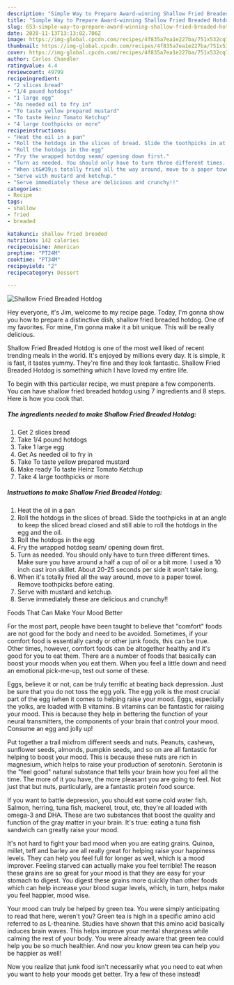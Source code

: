 ```yaml
---
description: "Simple Way to Prepare Award-winning Shallow Fried Breaded Hotdog"
title: "Simple Way to Prepare Award-winning Shallow Fried Breaded Hotdog"
slug: 653-simple-way-to-prepare-award-winning-shallow-fried-breaded-hotdog
date: 2020-11-13T13:13:02.706Z
image: https://img-global.cpcdn.com/recipes/4f835a7ea1e227ba/751x532cq70/shallow-fried-breaded-hotdog-recipe-main-photo.jpg
thumbnail: https://img-global.cpcdn.com/recipes/4f835a7ea1e227ba/751x532cq70/shallow-fried-breaded-hotdog-recipe-main-photo.jpg
cover: https://img-global.cpcdn.com/recipes/4f835a7ea1e227ba/751x532cq70/shallow-fried-breaded-hotdog-recipe-main-photo.jpg
author: Carlos Chandler
ratingvalue: 4.4
reviewcount: 49799
recipeingredient:
- "2 slices bread"
- "1/4 pound hotdogs"
- "1 large egg"
- "As needed oil to fry in"
- "To taste yellow prepared mustard"
- "To taste Heinz Tomato Ketchup"
- "4 large toothpicks or more"
recipeinstructions:
- "Heat the oil in a pan"
- "Roll the hotdogs in the slices of bread. Slide the toothpicks in at an angle to keep the sliced bread closed and still able to roll the hotdogs in the egg and the oil."
- "Roll the hotdogs in the egg"
- "Fry the wrapped hotdog seam/ opening down first."
- "Turn as needed. You should only have to turn three different times. Make sure you have around a half a cup of oil or a bit more. I used a 10 inch cast iron skillet. About 20-25 seconds per side it won&#39;t take long."
- "When it&#39;s totally fried all the way around, move to a paper towel. Remove toothpicks before eating."
- "Serve with mustard and ketchup."
- "Serve immediately these are delicious and crunchy!!"
categories:
- Recipe
tags:
- shallow
- fried
- breaded

katakunci: shallow fried breaded 
nutrition: 142 calories
recipecuisine: American
preptime: "PT24M"
cooktime: "PT34M"
recipeyield: "2"
recipecategory: Dessert

---
```



![Shallow Fried Breaded Hotdog](https://img-global.cpcdn.com/recipes/4f835a7ea1e227ba/751x532cq70/shallow-fried-breaded-hotdog-recipe-main-photo.jpg)

Hey everyone, it's Jim, welcome to my recipe page. Today, I'm gonna show you how to prepare a distinctive dish, shallow fried breaded hotdog. One of my favorites. For mine, I'm gonna make it a bit unique. This will be really delicious.



Shallow Fried Breaded Hotdog is one of the most well liked of recent trending meals in the world. It's enjoyed by millions every day. It is simple, it is fast, it tastes yummy. They're fine and they look fantastic. Shallow Fried Breaded Hotdog is something which I have loved my entire life.


To begin with this particular recipe, we must prepare a few components. You can have shallow fried breaded hotdog using 7 ingredients and 8 steps. Here is how you cook that.

<!--inarticleads1-->

##### The ingredients needed to make Shallow Fried Breaded Hotdog:

1. Get 2 slices bread
1. Take 1/4 pound hotdogs
1. Take 1 large egg
1. Get As needed oil to fry in
1. Take To taste yellow prepared mustard
1. Make ready To taste Heinz Tomato Ketchup
1. Take 4 large toothpicks or more




<!--inarticleads2-->

##### Instructions to make Shallow Fried Breaded Hotdog:

1. Heat the oil in a pan
1. Roll the hotdogs in the slices of bread. Slide the toothpicks in at an angle to keep the sliced bread closed and still able to roll the hotdogs in the egg and the oil.
1. Roll the hotdogs in the egg
1. Fry the wrapped hotdog seam/ opening down first.
1. Turn as needed. You should only have to turn three different times. Make sure you have around a half a cup of oil or a bit more. I used a 10 inch cast iron skillet. About 20-25 seconds per side it won&#39;t take long.
1. When it&#39;s totally fried all the way around, move to a paper towel. Remove toothpicks before eating.
1. Serve with mustard and ketchup.
1. Serve immediately these are delicious and crunchy!!




Foods That Can Make Your Mood Better


For the most part, people have been taught to believe that "comfort" foods are not good for the body and need to be avoided. Sometimes, if your comfort food is essentially candy or other junk foods, this can be true. Other times, however, comfort foods can be altogether healthy and it's good for you to eat them. There are a number of foods that basically can boost your moods when you eat them. When you feel a little down and need an emotional pick-me-up, test out some of these.

Eggs, believe it or not, can be truly terrific at beating back depression. Just be sure that you do not toss the egg yolk. The egg yolk is the most crucial part of the egg iwhen it comes to helping raise your mood. Eggs, especially the yolks, are loaded with B vitamins. B vitamins can be fantastic for raising your mood. This is because they help in bettering the function of your neural transmitters, the components of your brain that control your mood. Consume an egg and jolly up!

Put together a trail mixfrom different seeds and nuts. Peanuts, cashews, sunflower seeds, almonds, pumpkin seeds, and so on are all fantastic for helping to boost your mood. This is because these nuts are rich in magnesium, which helps to raise your production of serotonin. Serotonin is the "feel good" natural substance that tells your brain how you feel all the time. The more of it you have, the more pleasant you are going to feel. Not just that but nuts, particularly, are a fantastic protein food source.

If you want to battle depression, you should eat some cold water fish. Salmon, herring, tuna fish, mackerel, trout, etc, they're all loaded with omega-3 and DHA. These are two substances that boost the quality and function of the gray matter in your brain. It's true: eating a tuna fish sandwich can greatly raise your mood. 

It's not hard to fight your bad mood when you are eating grains. Quinoa, millet, teff and barley are all really great for helping raise your happiness levels. They can help you feel full for longer as well, which is a mood improver. Feeling starved can actually make you feel terrible! The reason these grains are so great for your mood is that they are easy for your stomach to digest. You digest these grains more quickly than other foods which can help increase your blood sugar levels, which, in turn, helps make you feel happier, mood wise.

Your mood can truly be helped by green tea. You were simply anticipating to read that here, weren't you? Green tea is high in a specific amino acid referred to as L-theanine. Studies have shown that this amino acid basically induces brain waves. This helps improve your mental sharpness while calming the rest of your body. You were already aware that green tea could help you be so much healthier. And now you know green tea can help you be happier as well!

Now you realize that junk food isn't necessarily what you need to eat when you want to help your moods get better. Try a few of these instead!

